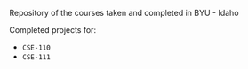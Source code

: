 Repository of the courses taken and completed in BYU - Idaho

Completed projects for:
* `CSE-110`
* `CSE-111`
